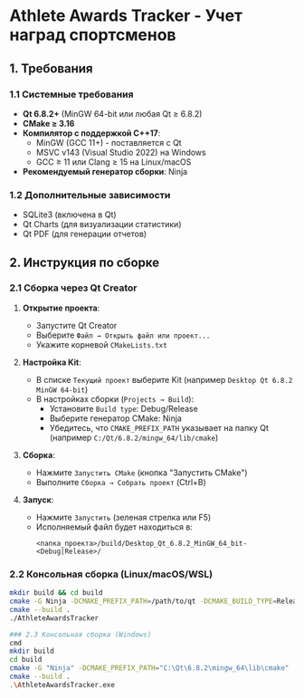 # Athlete Awards Tracker - Учет наград спортсменов

## 1. Требования

### 1.1 Системные требования
- **Qt 6.8.2+** (MinGW 64-bit или любая Qt ≥ 6.8.2)
- **CMake ≥ 3.16**
- **Компилятор с поддержкой C++17**:
  - MinGW (GCC 11+) - поставляется с Qt
  - MSVC v143 (Visual Studio 2022) на Windows
  - GCC ≥ 11 или Clang ≥ 15 на Linux/macOS
- **Рекомендуемый генератор сборки**: Ninja

### 1.2 Дополнительные зависимости
- SQLite3 (включена в Qt)
- Qt Charts (для визуализации статистики)
- Qt PDF (для генерации отчетов)

## 2. Инструкция по сборке

### 2.1 Сборка через Qt Creator
1. **Открытие проекта**:
   - Запустите Qt Creator
   - Выберите `Файл → Открыть файл или проект...`
   - Укажите корневой `CMakeLists.txt`

2. **Настройка Kit**:
   - В списке `Текущий проект` выберите Kit (например `Desktop Qt 6.8.2 MinGW 64-bit`)
   - В настройках сборки (`Projects → Build`):
     - Установите `Build type`: Debug/Release
     - Выберите генератор CMake: Ninja
     - Убедитесь, что `CMAKE_PREFIX_PATH` указывает на папку Qt (например `C:/Qt/6.8.2/mingw_64/lib/cmake`)

3. **Сборка**:
   - Нажмите `Запустить CMake` (кнопка "Запустить CMake")
   - Выполните `Сборка → Собрать проект` (Ctrl+B)

4. **Запуск**:
   - Нажмите `Запустить` (зеленая стрелка или F5)
   - Исполняемый файл будет находиться в:
     ```
     <папка_проекта>/build/Desktop_Qt_6.8.2_MinGW_64_bit-<Debug|Release>/
     ```

### 2.2 Консольная сборка (Linux/macOS/WSL)
```bash
mkdir build && cd build
cmake -G Ninja -DCMAKE_PREFIX_PATH=/path/to/qt -DCMAKE_BUILD_TYPE=Release ..
cmake --build .
./AthleteAwardsTracker

### 2.3 Консольная сборка (Windows)
cmd
mkdir build
cd build
cmake -G "Ninja" -DCMAKE_PREFIX_PATH="C:\Qt\6.8.2\mingw_64\lib\cmake" ..
cmake --build .
.\AthleteAwardsTracker.exe
